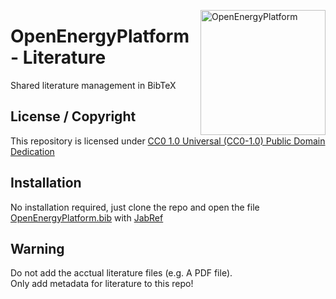﻿<a href="http://oep.iks.cs.ovgu.de/"><img align="right" width="200" height="200" src="https://avatars2.githubusercontent.com/u/37101913?s=400&u=9b593cfdb6048a05ea6e72d333169a65e7c922be&v=4" alt="OpenEnergyPlatform"></a>

# OpenEnergyPlatform - Literature

Shared literature management in BibTeX 

## License / Copyright

This repository is licensed under [CC0 1.0 Universal (CC0-1.0) Public Domain Dedication ](https://creativecommons.org/publicdomain/zero/1.0/)

## Installation

No installation required, just clone the repo and open the file [OpenEnergyPlatform.bib](https://github.com/OpenEnergyPlatform/literature/blob/master/OpenEnergyPlatform.bib) with [JabRef](http://www.jabref.org/)

## Warning

Do not add the acctual literature files (e.g. A PDF file).<br>
Only add metadata for literature to this repo!
